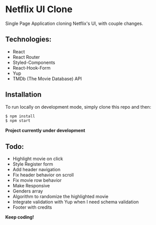 # Netflix UI Clone

Single Page Application cloning Netflix's UI, with couple changes.

## Technologies:

- React
- React Router
- Styled-Components
- React-Hook-Form
- Yup
- TMDb (The Movie Database) API

## Installation

To run locally on development mode, simply clone this repo and then:

```sh
$ npm install
$ npm start
```

**Project currently under development**

## Todo:

- Highlight movie on click
- Style Register form
- Add header navigation
- Fix header behavior on scroll
- Fix movie row behavior
- Make Responsive
- Genders array
- Algorithm to randomize the highlighted movie
- Integrate validation with Yup when I need schema validation
- Footer with credits

**Keep coding!**
